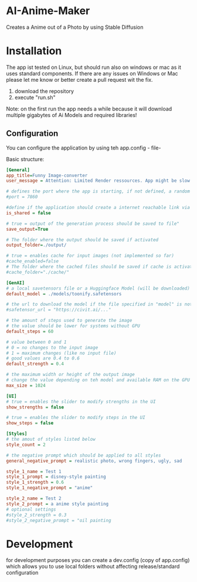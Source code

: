 # AI-Anime-Maker
Creates a Anime out of a Photo by using Stable Diffusion


# Installation
The app ist tested on Linux, but should run also on windows or mac as it uses standard components. 
If there are any issues on Windows or Mac please let me know or better create a pull request wit the fix.

1. download the repository
2. execute "run.sh"

Note: on the first run the app needs a while because it will download multiple gigabytes of Ai Models and required libraries!

## Configuration

You can configure the application by using teh app.config - file-

Basic structure:
```ini
[General]
app_title=Funny Image-converter
user_message = Attention: Limited Render ressources. App might be slow!

# defines the port where the app is starting, if not defined, a random port will be choosen
#port = 7860

#define if the application should create a internet reachable link via gradio shared tunnel function
is_shared = false

# true = output of the generation process should be saved to file"
save_output=True

# The folder where the output should be saved if activated
output_folder=./output/

# true = enables cache for input images (not implemented so far)
#cache_enabled=false
# The folder where the cached files should be saved if cache is activated
#cache_folder="./cache/"

[GenAI]
# a local savetensors file or a Huggingface Model (will be downloaded)
default_model = ./models/toonify.safetensors

# the url to download the model if the file specified in "model" is not existing
#safetensor_url = "https://civit.ai/..."

# the amount of steps used to generate the image
# the value should be lower for systems without GPU
default_steps = 60

# value between 0 and 1
# 0 = no changes to the input image
# 1 = maximum changes (like no input file)
# good values are 0.4 to 0.6
default_strength = 0.4

# the maximum width or height of the output image
# change the value depending on teh model and available RAM on the GPU
max_size = 1024

[UI]
# true = enables the slider to modify strengths in the UI
show_strengths = false

# true = enables the slider to modify steps in the UI
show_steps = false

[Styles]
# the amout of styles listed below
style_count = 2

# the negative prompt which should be applied to all styles
general_negative_prompt = realistic photo, wrong fingers, ugly, sad

style_1_name = Test 1
style_1_prompt = disney-style painting
style_1_strength = 0.6
style_1_negative_prompt = "anime"

style_2_name = Test 2
style_2_prompt = a anime style painting
# optional settings
#style_2_strength = 0.3
#style_2_negative_prompt = "oil painting
```
# Development
for development purposes you can create a dev.config (copy of app.config) which allows you to use local folders without affecting release/standard configuration